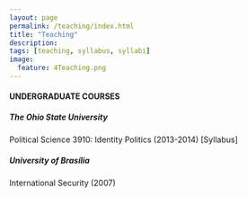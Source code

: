```yaml
---
layout: page
permalink: /teaching/index.html
title: "Teaching"
description:
tags: [teaching, syllabus, syllabi]
image:
  feature: 4Teaching.png
---
```


#### UNDERGRADUATE COURSES


##### The Ohio State University

Political Science 3910: Identity Politics (2013-2014) [Syllabus]
  
##### University of Brasília

International Security (2007)
